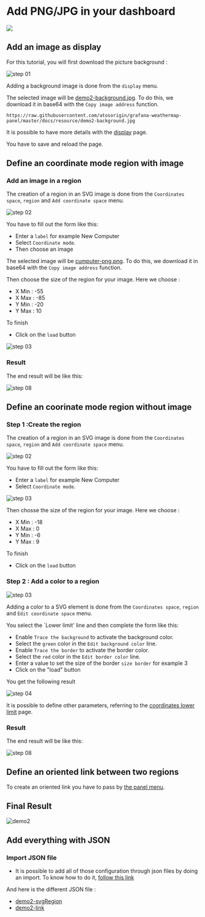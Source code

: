 # Add PNG/JPG in your dashboard
[![](../../screenshots/other/Go-back.png)](README.md)
 
## Add an image as display
For this tutorial, you will first download the picture background : 


![step 01](../../screenshots/demo/tutorial2/ImagePNG.png)


Adding a background image is done from the `display` menu.

The selected image will be [demo2-background.jpg](../../resource/demo2-background.jpg). To do this, we download it in base64 with the `Copy image address` function.


```
https://raw.githubusercontent.com/atosorigin/grafana-weathermap-panel/master/docs/resource/demo2-background.jpg

```

It is possible to have more details with the [display](../editor/display.md) page.

You have to save and reload the page.


## Define an coordinate mode region with image

### Add an image in a region

The creation of a region in an SVG image is done from the `Coordinates space`, `region` and `Add coordinate space` menu.

![step 02](../../screenshots/demo/tutorial2/CoordinateMode.png)

You have to fill out the form like this: 

- Enter a `label` for example New Computer
- Select `Coordinate mode`.
- Then choose an image

The selected image will be [cumputer-png.png](../../resource/computer-png.png). To do this, we download it in base64 with the `Copy image address` function.

Then choose the size of the region for your image. Here we choose :
- X Min : -55
- X Max : -85 
- Y Min : -20
- Y Max : 10

To finish
- Click on the `load` button


![step 03](../../screenshots/demo/tutorial2/ImageRegion.png)

### Result

The end result will be like this: 

![step 08](../../screenshots/demo/tutorial2/Result1.png)

## Define an coorinate mode region without image

### Step 1 :Create the region

The creation of a region in an SVG image is done from the `Coordinates space`, `region` and `Add coordinate space` menu.

![step 02](../../screenshots/demo/tutorial2/CoordinateMode.png)

You have to fill out the form like this: 

- Enter a `label` for example New Computer
- Select `Coordinate mode`.

![step 03](../../screenshots/demo/tutorial2/CoordinateModeNoImage.png)

Then chosse the size of the region for your image. Here we choose :
- X Min : -18
- X Max : 0
- Y Min : -6
- Y Max : 9

To finish
- Click on the `load` button

### Step 2 : Add a color to a region

![step 03](../../screenshots/demo/tutorial2/LowerLimit.png)


Adding a color to a SVG element is done from the `Coordinates space`, `region` and `Edit coordinate space` menu.

You select the `Lower limit' line and then complete the form like this: 
 

- Enable `Trace the background` to activate the background color. 
- Select the `green` color in the `Edit background color` line.
- Enable `Trace the border` to activate the border color.
- Select the `red` color in the `Edit border color` line.
- Enter a value to set the size of the border `size border` for example 3
- Click on the "load" button


You get the following result

![step 04](../../screenshots/demo/tutorial2/Cumputer2.png)


It is possible to define other parameters, referring to the [coordinates lower limit](../editor/coordinates-lower-limit.md) page.

### Result

The end result will be like this: 

![step 08](../../screenshots/demo/tutorial2/Result2.png)

## Define an oriented link between two regions

To create an oriented link you have to pass by [the panel menu](../panel/panel-oriented-link.md).

## Final Result 

![demo2](../../screenshots/demo/tutorial2/demo2.png)

## Add everything with JSON

### Import JSON file

- It is possible to add all of those configuration through json files by doing an import. To know how to do it, [follow this link](../editor/import.md)

And here is the different JSON file :

- [demo2-svgRegion](../../resource/demo2-svgRegion.json) 
- [demo2-link](../../resource/demo2-link.json)


